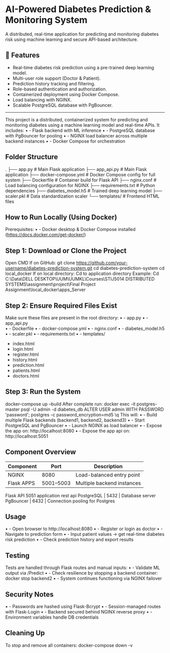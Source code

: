 
# AI-Powered Diabetes Prediction & Monitoring System

A distributed, real-time application for predicting and monitoring diabetes risk using machine learning and secure API-based architecture.

## 🧠 Features

- Real-time diabetes risk prediction using a pre-trained deep learning model.
- Multi-user role support (Doctor & Patient).
- Prediction history tracking and filtering.
- Role-based authentication and authorization.
- Containerized deployment using Docker Compose.
- Load balancing with NGINX.
- Scalable PostgreSQL database with PgBouncer.

---

This project is a distributed, containerized system for predicting and monitoring diabetes using a machine learning model and real-time APIs. It includes:
•	- Flask backend with ML inference
•	- PostgreSQL database with PgBouncer for pooling
•	- NGINX load balancer across multiple backend instances
•	- Docker Compose for orchestration

Folder Structure
----------------
.
├── app.py                 # Main Flask application
├── app_api.py                 # Main Flask application
├── docker-compose.yml     # Docker Compose config for full system
├── Dockerfile             # Container build for Flask API
├── nginx.conf             # Load balancing configuration for NGINX
├── requirements.txt       # Python dependencies
├── diabetes_model.h5      # Trained deep learning model
├── scaler.pkl             # Data standardization scaler
└── templates/             # Frontend HTML files 

How to Run Locally (Using Docker)
---------------------------------
Prerequisites:
•	- Docker desktop & Docker Compose installed (https://docs.docker.com/get-docker/)

Step 1: Download or Clone the Project
-------------------------------------
Open CMD
If on GitHub:
git clone https://github.com/your-username/diabetes-prediction-system.git
cd diabetes-prediction-system
cd local_docker
If on local directory:
Cd to application directory 
Example: 
Cd C:\Data\DELL DESKTOP\UUM\UUMKL\Courses\STIJ5014 DISTRIBUTED SYSTEMS\assignment\project\Final Project Assignment\local_docker\apps_Server

Step 2: Ensure Required Files Exist
-----------------------------------
Make sure these files are present in the root directory:
•	- app.py
•	- app_api.py                 
•	- Dockerfile
•	- docker-compose.yml
•	- nginx.conf
•	- diabetes_model.h5
•	- scaler.pkl
•	- requirements.txt
•	- templates/ 
-	index.html
-	login.html
-	register.html
-	history.html
-	prediction.html
-	patients.html
-	doctors.html

Step 3: Run the System
----------------------
docker-compose up –build
After complete run:
docker exec -it postgres-master psql -U admin -d diabetes_db
ALTER USER admin WITH PASSWORD 'password';
postgres -c password_encryption=md5
\q
This will:
•	- Build multiple Flask backends (backend1, backend2, backend3)
•	- Start PostgreSQL and PgBouncer
•	- Launch NGINX as load balancer
•	- Expose the app on: http://localhost:8080
•	- Expose the app api on: http://localhost:5051

Component Overview
------------------
Component     | Port  | Description
--------------|-------|-----------------------------
NGINX         | 8080  | Load-balanced entry point
Flask APPS     | 5001–5003 | Multiple backend instances
Flask API          5051   application rest api
PostgreSQL    | 5432  | Database server
PgBouncer     | 6432  | Connection pooling for Postgres

Usage
-----
•	- Open browser to http://localhost:8080
•	- Register or login as doctor
•	- Navigate to prediction form
•	- Input patient values → get real-time diabetes risk prediction
•	- Check prediction history and export results

Testing
-------
Tests are handled through Flask routes and manual inputs:
•	- Validate ML output via /Predict
•	- Check resilience by stopping a backend container:
docker stop backend2
•	- System continues functioning via NGINX failover

Security Notes
--------------
•	- Passwords are hashed using Flask-Bcrypt
•	- Session-managed routes with Flask-Login
•	- Backend secured behind NGINX reverse proxy
•	- Environment variables handle DB credentials

Cleaning Up
-----------
To stop and remove all containers:
docker-compose down -v

